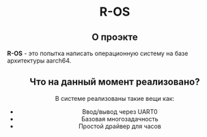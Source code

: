 <div align="center">

# R-OS

## О проэкте

</div>

**R-OS** - это попытка написать операционную систему на базе архитектуры aarch64.

<div align="center">

## Что на данный момент реализовано?

В системе реализованы такие вещи как:

- Ввод/вывод через UART0
- Базовая многозадачность
- Простой драйвер для часов

</div>